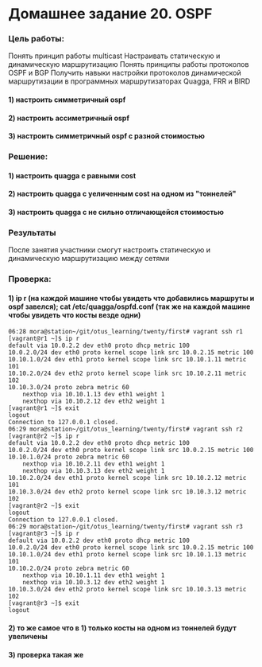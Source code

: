 # Домашнее задание 20. OSPF
### Цель работы: 
Понять принцип работы multicast
Настраивать статическую и динамическую маршрутизацию
Понять принципы работы протоколов OSPF и BGP
Получить навыки настройки протоколов динамической маршрутизации в программных маршрутизаторах Quagga, FRR и BIRD

#### 1) настроить симметричный ospf 
#### 2) настроить ассиметричный ospf 
#### 3) настроить симметричный ospf с разной стоимостью  

### Решение: 
#### 1) настроить quagga c равными cost 
#### 2) настроить quagga с уеличенным cost на одном из "тоннелей"
#### 3) настроить quagga с не сильно отличающейся стоимостью 


### Результаты

После занятия участники смогут настроить статическую и динамическую маршрутизацию между сетями

### Проверка: 
#### 1) ip r (на каждой машине чтобы увидеть что добавились маршруты и ospf завелся); cat /etc/quagga/ospfd.conf (так же на каждой машине чтобы увидеть что косты везде одни)
```
06:28 mora@station~/git/otus_learning/twenty/first# vagrant ssh r1 
[vagrant@r1 ~]$ ip r 
default via 10.0.2.2 dev eth0 proto dhcp metric 100 
10.0.2.0/24 dev eth0 proto kernel scope link src 10.0.2.15 metric 100 
10.10.1.0/24 dev eth1 proto kernel scope link src 10.10.1.11 metric 101 
10.10.2.0/24 dev eth2 proto kernel scope link src 10.10.2.11 metric 102 
10.10.3.0/24 proto zebra metric 60 
	nexthop via 10.10.1.13 dev eth1 weight 1 
	nexthop via 10.10.2.12 dev eth2 weight 1 
[vagrant@r1 ~]$ exit
logout
Connection to 127.0.0.1 closed.
06:29 mora@station~/git/otus_learning/twenty/first# vagrant ssh r2
[vagrant@r2 ~]$ ip r 
default via 10.0.2.2 dev eth0 proto dhcp metric 100 
10.0.2.0/24 dev eth0 proto kernel scope link src 10.0.2.15 metric 100 
10.10.1.0/24 proto zebra metric 60 
	nexthop via 10.10.2.11 dev eth1 weight 1 
	nexthop via 10.10.3.13 dev eth2 weight 1 
10.10.2.0/24 dev eth1 proto kernel scope link src 10.10.2.12 metric 101 
10.10.3.0/24 dev eth2 proto kernel scope link src 10.10.3.12 metric 102 
[vagrant@r2 ~]$ exit
logout
Connection to 127.0.0.1 closed.
06:29 mora@station~/git/otus_learning/twenty/first# vagrant ssh r3
[vagrant@r3 ~]$ ip r 
default via 10.0.2.2 dev eth0 proto dhcp metric 100 
10.0.2.0/24 dev eth0 proto kernel scope link src 10.0.2.15 metric 100 
10.10.1.0/24 dev eth1 proto kernel scope link src 10.10.1.13 metric 101 
10.10.2.0/24 proto zebra metric 60 
	nexthop via 10.10.1.11 dev eth1 weight 1 
	nexthop via 10.10.3.12 dev eth2 weight 1 
10.10.3.0/24 dev eth2 proto kernel scope link src 10.10.3.13 metric 102 
[vagrant@r3 ~]$ exit
logout
```
#### 2) то же самое что в 1) только косты на одном из тоннелей будут увеличены
#### 3) проверка такая же
